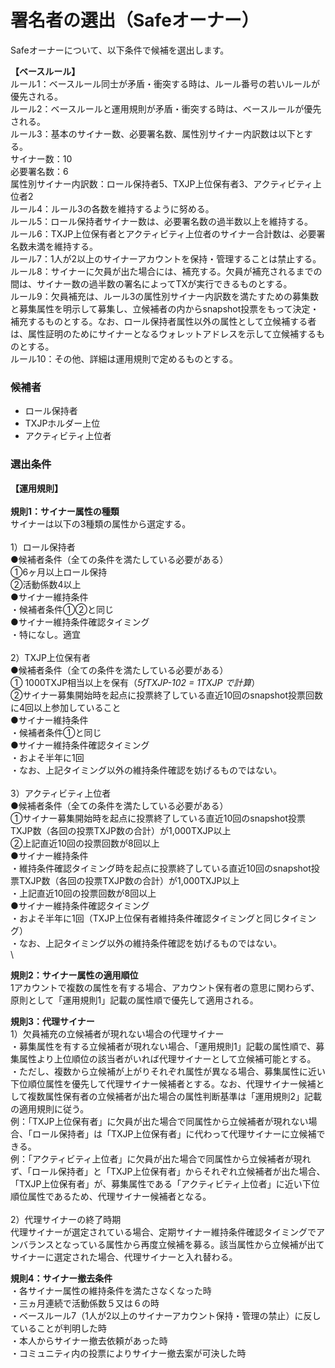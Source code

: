 # 署名者の選出（Safeオーナー）

Safeオーナーについて、以下条件で候補を選出します。

**【ベースルール】**\
ルール1：ベースルール同士が矛盾・衝突する時は、ルール番号の若いルールが優先される。 \
ルール2：ベースルールと運用規則が矛盾・衝突する時は、ベースルールが優先される。 \
ルール3：基本のサイナー数、必要署名数、属性別サイナー内訳数は以下とする。 　　　　　\
サイナー数：10 　　　　　\
必要署名数：6 　　　　　\
属性別サイナー内訳数：ロール保持者5、TXJP上位保有者3、アクティビティ上位者2 \
ルール4：ルール3の各数を維持するように努める。 \
ルール5：ロール保持者サイナー数は、必要署名数の過半数以上を維持する。 \
ルール6：TXJP上位保有者とアクティビティ上位者のサイナー合計数は、必要署名数未満を維持する。\
ルール7：1人が2以上のサイナーアカウントを保持・管理することは禁止する。 \
ルール8：サイナーに欠員が出た場合には、補充する。欠員が補充されるまでの間は、サイナー数の過半数の署名によってTXが実行できるものとする。 \
ルール9：欠員補充は、ルール3の属性別サイナー内訳数を満たすための募集数と募集属性を明示して募集し、立候補者の内からsnapshot投票をもって決定・補充するものとする。なお、ロール保持者属性以外の属性として立候補する者は、属性証明のためにサイナーとなるウォレットアドレスを示して立候補するものとする。 \
ルール10：その他、詳細は運用規則で定めるものとする。

### 候補者

* ロール保持者
* TXJPホルダー上位
* アクティビティ上位者

### 選出条件

**【運用規則】** \
\
**規則1：サイナー属性の種類** \
サイナーは以下の3種類の属性から選定する。 \
\
1）ロール保持者 \
●候補者条件（全ての条件を満たしている必要がある） \
①6ヶ月以上ロール保持 \
②活動係数4以上 \
●サイナー維持条件 \
・候補者条件①②と同じ \
●サイナー維持条件確認タイミング \
・特になし。適宜 \
\
2）TXJP上位保有者 \
●候補者条件（全ての条件を満たしている必要がある） \
① 1000TXJP相当以上を保有（_5fTXJP-102 = 1TXJP で計算_） \
②サイナー募集開始時を起点に投票終了している直近10回のsnapshot投票回数に4回以上参加していること \
●サイナー維持条件 \
・候補者条件①と同じ \
●サイナー維持条件確認タイミング \
・およそ半年に1回 \
・なお、上記タイミング以外の維持条件確認を妨げるものではない。 \
\
3）アクティビティ上位者 \
●候補者条件（全ての条件を満たしている必要がある） \
①サイナー募集開始時を起点に投票終了している直近10回のsnapshot投票TXJP数（各回の投票TXJP数の合計）が1,000TXJP以上 \
②上記直近10回の投票回数が8回以上 \
●サイナー維持条件 \
・維持条件確認タイミング時を起点に投票終了している直近10回のsnapshot投票TXJP数（各回の投票TXJP数の合計）が1,000TXJP以上 \
・上記直近10回の投票回数が8回以上 \
●サイナー維持条件確認タイミング \
・およそ半年に1回（TXJP上位保有者維持条件確認タイミングと同じタイミング） \
・なお、上記タイミング以外の維持条件確認を妨げるものではない。\
\


**規則2：サイナー属性の適用順位** \
1アカウントで複数の属性を有する場合、アカウント保有者の意思に関わらず、原則として「運用規則1」記載の属性順で優先して適用される。



**規則3：代理サイナー** \
1）欠員補充の立候補者が現れない場合の代理サイナー \
・募集属性を有する立候補者が現れない場合、「運用規則1」記載の属性順で、募集属性より上位順位の該当者がいれば代理サイナーとして立候補可能とする。 \
・ただし、複数から立候補が上がりそれぞれ属性が異なる場合、募集属性に近い下位順位属性を優先して代理サイナー候補者とする。なお、代理サイナー候補として複数属性保有者の立候補者が出た場合の属性判断基準は「運用規則2」記載の適用規則に従う。 \
例：「TXJP上位保有者」に欠員が出た場合で同属性から立候補者が現れない場合、「ロール保持者」は「TXJP上位保有者」に代わって代理サイナーに立候補できる。 \
例：「アクティビティ上位者」に欠員が出た場合で同属性から立候補者が現れず、「ロール保持者」と「TXJP上位保有者」からそれぞれ立候補者が出た場合、「TXJP上位保有者」が、募集属性である「アクティビティ上位者」に近い下位順位属性であるため、代理サイナー候補者となる。 \
\
2）代理サイナーの終了時期 \
代理サイナーが選定されている場合、定期サイナー維持条件確認タイミングでアンバランスとなっている属性から再度立候補を募る。該当属性から立候補が出てサイナーに選定された場合、代理サイナーと入れ替わる。



**規則4：サイナー撤去条件** \
・各サイナー属性の維持条件を満たさなくなった時 \
・三ヵ月連続で活動係数５又は６の時  \
・ベースルール7（1人が2以上のサイナーアカウント保持・管理の禁止）に反していることが判明した時\
・本人からサイナー撤去依頼があった時 \
・コミュニティ内の投票によりサイナー撤去案が可決した時



